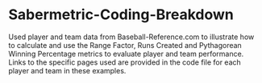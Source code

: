 # Sabermetric-Coding-Breakdown
Used player and team data from Baseball-Reference.com to illustrate how to calculate and use the Range Factor, Runs Created and Pythagorean Winning Percentage metrics to evaluate player and team performance. Links to the specific pages used are provided in the code file for each player and team in these examples.
